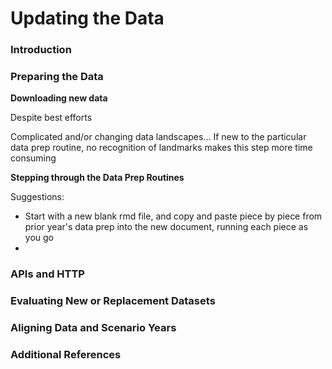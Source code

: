 # Updating the Data

### Introduction

### Preparing the Data

**Downloading new data**

Despite best efforts 

Complicated and/or changing data landscapes...
If new to the particular data prep routine, no recognition of landmarks makes this step more time consuming


**Stepping through the Data Prep Routines**

Suggestions: 

* Start with a new blank rmd file, and copy and paste piece by piece from prior year's data prep into the new document, running each piece as you go
* 


### APIs and HTTP

### Evaluating New or Replacement Datasets

### Aligning Data and Scenario Years

### Additional References
